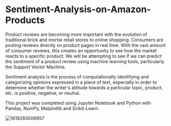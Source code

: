 # Sentiment-Analysis-on-Amazon-Products

Product reviews are becoming more important with the evolution of traditional brick and mortar retail stores to online shopping. Consumers are posting reviews directly on product pages in real time. With the vast amount of consumer reviews, this creates an opportunity to see how the market reacts to a specific product. We will be attempting to see if we can predict the sentiment of a product review using machine learning tools, particularly the Support Vector Machine.

Sentiment analysis is the process of computationally identifying and categorizing opinions expressed in a piece of text, especially in order to determine whether the writer's attitude towards a particular topic, product, etc. is positive, negative, or neutral.

This project was completed using Jupyter Notebook and Python with Pandas, NumPy, Matplotlib and Scikit-Learn.

![1619283006957](https://user-images.githubusercontent.com/85448559/125895516-f5c0438f-ac2a-4be4-b19a-7fa9b7d0e4e8.jpg)

